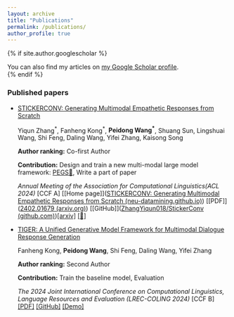 ```yaml
---
layout: archive
title: "Publications"
permalink: /publications/
author_profile: true
---
```


{% if site.author.googlescholar %}
  <div class="wordwrap">You can also find my articles on <a href="{{site.author.googlescholar}}">my Google Scholar profile</a>.</div>
{% endif %}

<!-- {% include base_path %}

{% for post in site.publications reversed %}
  {% include archive-single.html %}
{% endfor %} -->
### Published papers

- [STICKERCONV: Generating Multimodal Empathetic Responses from Scratch](https://neu-datamining.github.io/StickerConv/)

  Yiqun Zhang<sup>\*</sup>, Fanheng Kong<sup>\*</sup>, **Peidong Wang<sup>\*</sup>**, Shuang Sun, Lingshuai Wang,  Shi Feng, Daling Wang, Yifei Zhang, Kaisong Song

  **Author ranking:** Co-first Author

  **Contribution:** Design and train a new multi-modal large model framework: [PEGS📌](https://github.com/ZhangYiqun018/StickerConv), Write a part of  paper

  *Annual Meeting of the Association for Computational Linguistics(ACL 2024)* [CCF A] [[Home page]]([STICKERCONV: Generating Multimodal Empathetic Responses from Scratch (neu-datamining.github.io)](https://neu-datamining.github.io/StickerConv/)) [[PDF]]([2402.01679 (arxiv.org)](https://arxiv.org/pdf/2402.01679)) [[GitHub]]([ZhangYiqun018/StickerConv (github.com)](https://github.com/ZhangYiqun018/StickerConv))[[arxiv]](https://arxiv.org/abs/2402.01679) [[🤗]](https://huggingface.co/datasets/NEUDM/StickerConv)

- [TIGER: A Unified Generative Model Framework for Multimodal Dialogue Response Generation](https://aclanthology.org/2024.lrec-main.1403/)

  Fanheng Kong, **Peidong Wang**, Shi Feng, Daling Wang, Yifei Zhang

  **Author ranking:** Second Author

  **Contribution:** Train the baseline model, Evaluation

  *The 2024 Joint International Conference on Computational Linguistics, Language Resources and Evaluation (LREC-COLING 2024)* [CCF B] [[PDF]](https://aclanthology.org/2024.lrec-main.1403.pdf) [[GitHub]](https://github.com/friedrichor/TIGER) [[Demo]](https://www.youtube.com/watch?v=Kd0CMwDs8Rk)